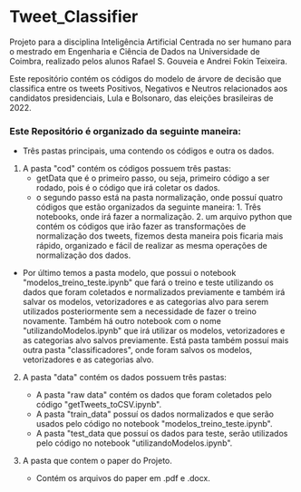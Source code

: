 # Tweet_Classifier
Projeto para a disciplina Inteligência Artificial Centrada no ser humano para o mestrado em Engenharia e Ciência de Dados na Universidade de Coimbra, realizado pelos alunos Rafael S. Gouveia e Andrei Fokin Teixeira. 

Este repositório contém os códigos do modelo de árvore de decisão que classifica entre os tweets Positivos, Negativos e Neutros relacionados aos candidatos presidenciais, Lula e Bolsonaro, das eleições brasileiras de 2022.

### Este Repositório é organizado da seguinte maneira:
- Três pastas principais, uma contendo os códigos e outra os dados.
 1. A pasta "cod" contém os códigos possuem três pastas:
    - getData que é o primeiro passo, ou seja, primeiro código a ser rodado, pois é o código que irá coletar os dados.
    - o segundo passo está na pasta normalização, onde possuí quatro códigos que estão organizados da seguinte maneira: 
          1. Três notebooks, onde irá fazer a normalização.
          2. um arquivo python que contém os códigos que irão fazer as transformações de normalização dos tweets, fizemos desta maneira pois ficaria mais rápido, organizado e fácil de realizar as mesma operações de normalização dos dados.
   - Por último temos a pasta modelo, que possui o notebook "modelos_treino_teste.ipynb" que fará o treino e teste utilizando os dados que foram coletados e normalizados previamente e também irá salvar os modelos, vetorizadores e as categorias alvo para serem utilizados posteriormente sem a necessidade de fazer o treino novamente. Também há outro notebook com o nome "utilizandoModelos.ipynb" que irá utilizar os modelos, vetorizadores e as categorias alvo salvos previamente. Está pasta também possuí mais outra pasta "classificadores", onde foram salvos os  modelos, vetorizadores e as categorias alvo.

 2. A pasta "data" contém os dados possuem três pastas:
     - A pasta "raw data" contém os dados que foram coletados pelo código "getTweets_toCSV.ipynb".
     - A pasta "train_data" possuí os dados normalizados e que serão usados pelo código no notebook "modelos_treino_teste.ipynb".
     - A pasta "test_data que possuí os dados para teste, serão utilizados pelo código no notebook "utilizandoModelos.ipynb".

 3. A pasta que contem o paper do Projeto.
     - Contém os arquivos do paper em .pdf e .docx.